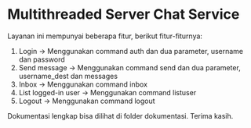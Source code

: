 <h1>Multithreaded Server Chat Service</h1>

Layanan ini mempunyai beberapa fitur, berikut fitur-fiturnya:
<ol>
  <li>Login -> Menggunakan command auth dan dua parameter, username dan password</li>
  <li>Send message -> Menggunakan command send dan dua parameter, username_dest dan messages</li>
  <li>Inbox -> Menggunakan command inbox</li>
  <li>List logged-in user -> Menggunakan command listuser</li>
  <li>Logout -> Menggunakan command logout</li>
</ol>

Dokumentasi lengkap bisa dilihat di folder dokumentasi.
Terima kasih.
